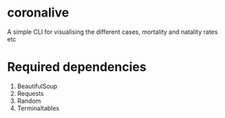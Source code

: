 # coronalive
A simple CLI for visualising the different cases, mortality and natality rates etc

# Required dependencies
1. BeautifulSoup
2. Requests
3. Random
4. Terminaltables

